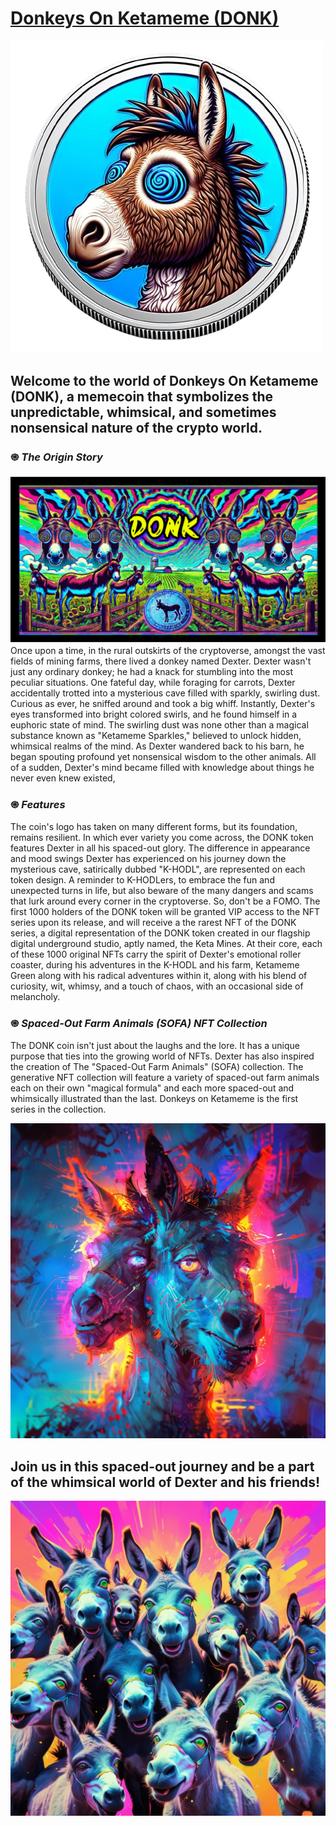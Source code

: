 # <a href="https://donk-nft.github.io/DONK/">Donkeys On Ketameme (DONK)</a>

![DONK Logo](https://github.com/DONK-NFT/DONK/blob/main/images/dwk-removebg-preview.png?raw=true)

## **Welcome to the world of Donkeys On Ketameme (DONK), a memecoin that symbolizes the unpredictable, whimsical, and sometimes nonsensical nature of the crypto world.**

### ֍ ***The Origin Story***

![Banner Art](https://github.com/DONK-NFT/DONK/blob/main/images/dnkb.png?raw=true)
Once upon a time, in the rural outskirts of the cryptoverse, amongst the vast fields of mining farms, there lived a donkey named Dexter. Dexter wasn't just any ordinary donkey; he had a knack for stumbling into the most peculiar situations. One fateful day, while foraging for carrots, Dexter accidentally trotted into a mysterious cave filled with sparkly, swirling dust. Curious as ever, he sniffed around and took a big whiff. Instantly, Dexter's eyes transformed into bright colored swirls, and he found himself in a euphoric state of mind. The swirling dust was none other than a magical substance known as "Ketameme Sparkles," believed to unlock hidden, whimsical realms of the mind. As Dexter wandered back to his barn, he began spouting profound yet nonsensical wisdom to the other animals. All of a sudden, Dexter's mind became filled with knowledge about things he never even knew existed, 

### ֍ ***Features***

The coin's logo has taken on many different forms, but its foundation, remains resilient. In which ever variety you come across, the DONK token features Dexter in all his spaced-out glory. The difference in appearance and mood swings Dexter has experienced on his journey down the mysterious cave, satirically dubbed "K-HODL", are represented on each token design. A reminder to K-HODLers, to embrace the fun and unexpected turns in life, but also beware of the many dangers and scams that lurk around every corner in the cryptoverse.  So, don't be a FOMO. The first 1000 holders of the DONK token will be granted VIP access to the NFT series upon its release, and will receive a the rarest NFT of the DONK series, a digital representation of the DONK token created in our flagship digital underground studio, aptly named, the Keta Mines. At their core, each of these 1000 original NFTs carry the spirit of Dexter's emotional roller coaster, during his adventures in the K-HODL and his farm, Ketameme Green along with his radical adventures within it, along with his blend of curiosity, wit, whimsy, and a touch of chaos, with an occasional side of melancholy.

### ֍ ***Spaced-Out Farm Animals (SOFA) NFT Collection***

The DONK coin isn't just about the laughs and the lore. It has a unique purpose that ties into the growing world of NFTs. Dexter has also inspired the creation of The "Spaced-Out Farm Animals" (SOFA) collection. The generative NFT collection will feature a variety of spaced-out farm animals each on their own "magical formula" and each more spaced-out and whimsically illustrated than the last. Donkeys on Ketameme is the first series in the collection.

![Additional Artwork](https://github.com/DONK-NFT/DONK/blob/main/images/dali.jpg?raw=true)

## **Join us in this spaced-out journey and be a part of the whimsical world of Dexter and his friends!**

![Additional Artwork](https://github.com/DONK-NFT/DONK/blob/main/images/2.jpg?raw=true)



